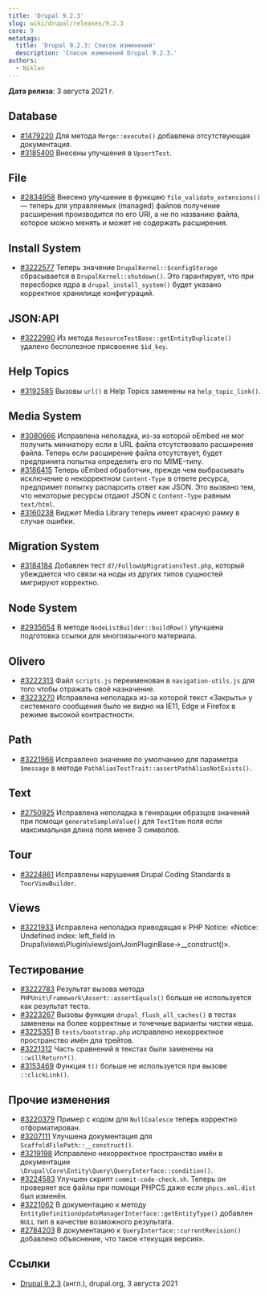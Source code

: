 ```yaml
---
title: 'Drupal 9.2.3'
slug: wiki/drupal/releases/9.2.3
core: 9
metatags:
  title: 'Drupal 9.2.3: Список изменений'
  description: 'Список изменений Drupal 9.2.3.'
authors:
  - Niklan
---
```


**Дата релиза**: 3 августа 2021 г.

## Database

* [#1479220](https://www.drupal.org/project/drupal/issues/1479220) Для метода `Merge::execute()` добавлена отсутствующая документация.
* [#3185400](https://www.drupal.org/project/drupal/issues/3185400) Внесены улучшения в `UpsertTest`.

## File

* [#2834958](https://www.drupal.org/project/drupal/issues/2834958) Внесено улучшение в функцию `file_validate_extensions()` — теперь для управляемых (managed) файлов получение расширения производится по его URI, а не по названию файла, которое можно менять и может не содержать расширения.

## Install System

* [#3222577](https://www.drupal.org/project/drupal/issues/3222577) Теперь значение `DrupalKernel::$configStorage` сбрасывается в `DrupalKernel::shutdown()`. Это гарантирует, что при пересборке ядра в `drupal_install_system()` будет указано корректное хранилище конфигураций.

## JSON:API

* [#3222980](https://www.drupal.org/project/drupal/issues/3222980) Из метода `ResourceTestBase::getEntityDuplicate()` удалено бесполезное присвоение `$id_key`.

## Help Topics

* [#3192585](https://www.drupal.org/project/drupal/issues/3192585) Вызовы `url()` в Help Topics заменены на `help_topic_link()`.

## Media System

* [#3080666](https://www.drupal.org/project/drupal/issues/3080666) Исправлена неполадка, из-за которой oEmbed не мог получить миниатюру если в URL файла отсутствовало расширение файла. Теперь если расширение файла отсутствует, будет предпринята попытка определить его по MIME-типу.
* [#3186415](https://www.drupal.org/project/drupal/issues/3186415) Теперь oEmbed обработчик, прежде чем выбрасывать исключение о некорректном `Content-Type` в ответе ресурса, предпримет попытку распарсить ответ как JSON. Это вызвано тем, что некоторые ресурсы отдают JSON с `Content-Type` равным `text/html`.
* [#3160238](https://www.drupal.org/project/drupal/issues/3160238) Виджет Media Library теперь имеет красную рамку в случае ошибки.

## Migration System

* [#3184184](https://www.drupal.org/project/drupal/issues/3184184) Добавлен тест `d7/FollowUpMigrationsTest.php`, который убеждается что связи на ноды из других типов сущностей мигрируют корректно.

## Node System

* [#2935654](https://www.drupal.org/project/drupal/issues/2935654) В методе `NodeListBuilder::buildRow()` улучшена подготовка ссылки для многоязычного материала.

## Olivero

* [#3222313](https://www.drupal.org/project/drupal/issues/3222313) Файл `scripts.js` переименован в `navigation-utils.js` для того чтобы отражать своё назначение.
* [#3223270](https://www.drupal.org/project/drupal/issues/3223270) Исправлена неполадка из-за которой текст «Закрыть» у системного сообщения было не видно на IE11, Edge и Firefox в режиме высокой контрастности.

## Path

* [#3221966](https://www.drupal.org/project/drupal/issues/3221966) Исправлено значение по умолчанию для параметра `$message` в методе `PathAliasTestTrait::assertPathAliasNotExists()`.

## Text

* [#2750925](https://www.drupal.org/project/drupal/issues/2750925) Исправлена неполадка в генерации образцов значений при помощи `generateSampleValue()` для `TextItem` поля если максимальная длина поля менее 3 символов.

## Tour

* [#3224861](https://www.drupal.org/project/drupal/issues/3224861) Исправлены нарушения Drupal Coding Standards в `TourViewBuilder`.

## Views

* [#3221933](https://www.drupal.org/project/drupal/issues/3221933) Исправлена неполадка приводящая к PHP Notice: «Notice: Undefined index: left_field in Drupal\views\Plugin\views\join\JoinPluginBase->__construct()».

## Тестирование

* [#3222783](https://www.drupal.org/project/drupal/issues/3222783) Результат вызова метода `PHPUnit\Framework\Assert::assertEquals()` больше не используется как результат теста.
* [#3223267](https://www.drupal.org/project/drupal/issues/3223267) Вызовы функции `drupal_flush_all_caches()` в тестах заменены на более корректные и точечные варианты чистки кеша.
* [#3225351](https://www.drupal.org/project/drupal/issues/3225351) В `tests/bootstrap.php` исправлено некорректное пространство имён дла трейтов.
* [#3221312](https://www.drupal.org/project/drupal/issues/3221312) Часть сравнений в текстах были заменены на `::willReturn*()`.
* [#3153469](https://www.drupal.org/project/drupal/issues/3153469) Функция `t()` больше не используется при вызове `::clickLink()`. 

## Прочие изменения

* [#3220379](https://www.drupal.org/project/drupal/issues/3220379) Пример с кодом для `NullCoalesce` теперь корректно отформатирован.
* [#3207111](https://www.drupal.org/project/drupal/issues/3207111) Улучшена документация для `ScaffoldFilePath::__construct()`.
* [#3219198](https://www.drupal.org/project/drupal/issues/3219198) Исправлено некорректное пространство имён в документации `\Drupal\Core\Entity\Query\QueryInterface::condition()`.
* [#3224583](https://www.drupal.org/project/drupal/issues/3224583) Улучшен скрипт `commit-code-check.sh`. Теперь он проверяет все файлы при помощи PHPCS даже если `phpcs.xml.dist` был изменён.
* [#3221062](https://www.drupal.org/project/drupal/issues/3221062) В документацию к методу `EntityDefinitionUpdateManagerInterface::getEntityType()` добавлен `NULL` тип в качестве возможного результата.
* [#2784203](https://www.drupal.org/project/drupal/issues/2784203) В документацию к `QueryInterface::currentRevision()` добавлено объяснение, что такое «текущая версия».

## Ссылки

- [Drupal 9.2.3](https://www.drupal.org/project/drupal/releases/9.2.3) (англ.), drupal.org, 3 августа 2021